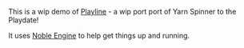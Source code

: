 This is a wip demo of [Playline](https://github.com/pappleby/playline) - a wip port port of Yarn Spinner to the Playdate!

It uses [Noble Engine](https://github.com/NobleRobot/NobleEngine) to help get things up and running.
